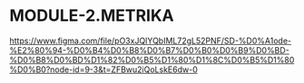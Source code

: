 # MODULE-2.METRIKA

https://www.figma.com/file/pO3xJQIYQbIML72gL52PNF/SD-%D0%A1ode-%E2%80%94-%D0%B4%D0%B8%D0%B7%D0%B0%D0%B9%D0%BD-%D0%B8%D0%BD%D1%82%D0%B5%D1%80%D1%8C%D0%B5%D1%80%D0%B0?node-id=9-3&t=ZFBwu2iQoLskE6dw-0
